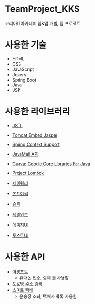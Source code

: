 # TeamProject_KKS
코리아IT아카데미 웹&amp;앱 개발, 팀 프로젝트

# 사용한 기술
- HTML
- CSS
- JavaScript
- Jquery
- Spring Boot
- Java
- JSP

# 사용한 라이브러리
- [JSTL](https://mvnrepository.com/artifact/javax.servlet/jstl)
- [Tomcat Embed Jasper](https://mvnrepository.com/artifact/org.apache.tomcat.embed/tomcat-embed-jasper)
- [Spring Context Support](https://mvnrepository.com/artifact/org.springframework/spring-context-support)
- [JavaMail API](https://mvnrepository.com/artifact/com.sun.mail/javax.mail)
- [Guava: Google Core Libraries For Java](https://mvnrepository.com/artifact/com.google.guava/guava)
- [Project Lombok](https://mvnrepository.com/artifact/org.projectlombok/lombok)

- [제이쿼리](https://jquery.com/)
- [폰트어썸](https://fontawesome.com/)
- [슬릭](https://kenwheeler.github.io/slick/)
- [테일윈드](https://tailwindcss.com/)
- [데이지UI](https://daisyui.com/)
- [토스트UI](https://ui.toast.com/)

# 사용한 API
- [아임포트](https://portone.io/korea/ko)
  - 휴대폰 인증, 결제 를 사용함
- [도로명 주소 검색](https://business.juso.go.kr/addrlink/openApi/apiExprn.do)
- [스마트 택배](https://tracking.sweettracker.co.kr/)
  - 운송장 조회, 택배사 목록 사용함
  
  
